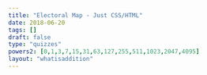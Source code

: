 ```yaml
---
title: "Electoral Map - Just CSS/HTML"
date: 2018-06-20
tags: []
draft: false
type: "quizzes"
powers2: [0,1,3,7,15,31,63,127,255,511,1023,2047,4095]
layout: "whatisaddition"
---
```

